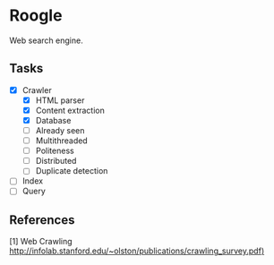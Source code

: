 # Roogle
Web search engine.

## Tasks
- [x] Crawler
    - [x] HTML parser
    - [x] Content extraction
    - [x] Database
    - [ ] Already seen
    - [ ] Multithreaded
    - [ ] Politeness
    - [ ] Distributed
    - [ ] Duplicate detection
- [ ] Index
- [ ] Query
 
## References
<a id="1">[1]</a>
Web Crawling
[http://infolab.stanford.edu/~olston/publications/crawling_survey.pdf)](http://infolab.stanford.edu/~olston/publications/crawling_survey.pdf)

